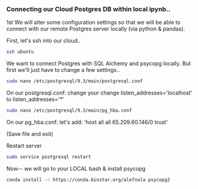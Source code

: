 ### Connecting our Cloud Postgres DB within local ipynb..

1st
We will alter some configuration settings so that
we will be able to connect with our remote Postgres server locally (via python & pandas).

First, let's ssh into our cloud.. 

```bash
ssh ubuntu 

```

 We want to connect Postgres with SQL Alchemy and psycopg locally.  But first we'll just have to change a few settings.. 

```bash
sudo nano /etc/postgresql/9.3/main/postgresql.conf
```

On our postgresql.conf: change your
change listen_addresses='localhost' to listen_addresses='*'

```bash
sudo nano /etc/postgresql/9.3/main/pg_hba.conf
```

On our pg_hba.conf: let's add:
'host    all      all      65.209.60.146/0     trust'

(Save file and exit)

Restart server

```bash
sudo service postgresql restart
```


Now-- we will go to your LOCAL bash & install psycopg


```bash
conda install -c https://conda.binstar.org/alefnula psycopg2
```
